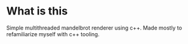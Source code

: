 # What is this

Simple multithreaded mandelbrot renderer using c++. Made mostly to refamiliarize myself with c++ tooling.
